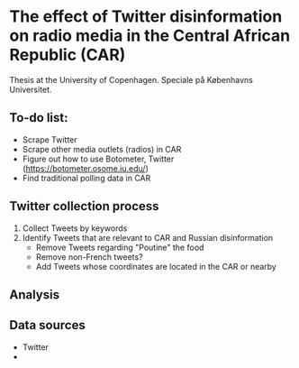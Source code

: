 # The effect of Twitter disinformation on radio media in the Central African Republic (CAR)
Thesis at the University of Copenhagen. Speciale på Københavns Universitet.

## To-do list:
* Scrape Twitter
* Scrape other media outlets (radios) in CAR
* Figure out how to use Botometer, Twitter (https://botometer.osome.iu.edu/)
* Find traditional polling data in CAR


## Twitter collection process
1. Collect Tweets by keywords
2. Identify Tweets that are relevant to CAR and Russian disinformation
	* Remove Tweets regarding "Poutine" the food
	* Remove non-French tweets?
	* Add Tweets whose coordinates are located in the CAR or nearby


## Analysis


## Data sources
* Twitter
* 